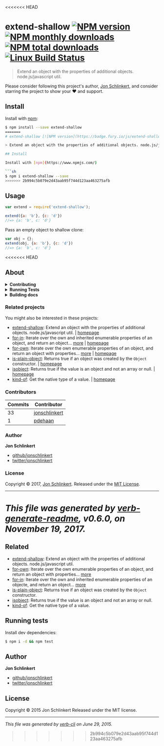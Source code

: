 <<<<<<< HEAD
# extend-shallow [![NPM version](https://img.shields.io/npm/v/extend-shallow.svg?style=flat)](https://www.npmjs.com/package/extend-shallow) [![NPM monthly downloads](https://img.shields.io/npm/dm/extend-shallow.svg?style=flat)](https://npmjs.org/package/extend-shallow) [![NPM total downloads](https://img.shields.io/npm/dt/extend-shallow.svg?style=flat)](https://npmjs.org/package/extend-shallow) [![Linux Build Status](https://img.shields.io/travis/jonschlinkert/extend-shallow.svg?style=flat&label=Travis)](https://travis-ci.org/jonschlinkert/extend-shallow)

> Extend an object with the properties of additional objects. node.js/javascript util.

Please consider following this project's author, [Jon Schlinkert](https://github.com/jonschlinkert), and consider starring the project to show your :heart: and support.

## Install

Install with [npm](https://www.npmjs.com/):

```sh
$ npm install --save extend-shallow
=======
# extend-shallow [![NPM version](https://badge.fury.io/js/extend-shallow.svg)](http://badge.fury.io/js/extend-shallow)  [![Build Status](https://travis-ci.org/jonschlinkert/extend-shallow.svg)](https://travis-ci.org/jonschlinkert/extend-shallow)

> Extend an object with the properties of additional objects. node.js/javascript util.

## Install

Install with [npm](https://www.npmjs.com/)

```sh
$ npm i extend-shallow --save
>>>>>>> 2b994c5b079e2d43aab95f744d123aa463275afb
```

## Usage

```js
var extend = require('extend-shallow');

extend({a: 'b'}, {c: 'd'})
//=> {a: 'b', c: 'd'}
```

Pass an empty object to shallow clone:

```js
var obj = {};
extend(obj, {a: 'b'}, {c: 'd'})
//=> {a: 'b', c: 'd'}
```

<<<<<<< HEAD
## About

<details>
<summary><strong>Contributing</strong></summary>

Pull requests and stars are always welcome. For bugs and feature requests, [please create an issue](../../issues/new).

</details>

<details>
<summary><strong>Running Tests</strong></summary>

Running and reviewing unit tests is a great way to get familiarized with a library and its API. You can install dependencies and run tests with the following command:

```sh
$ npm install && npm test
```

</details>

<details>
<summary><strong>Building docs</strong></summary>

_(This project's readme.md is generated by [verb](https://github.com/verbose/verb-generate-readme), please don't edit the readme directly. Any changes to the readme must be made in the [.verb.md](.verb.md) readme template.)_

To generate the readme, run the following command:

```sh
$ npm install -g verbose/verb#dev verb-generate-readme && verb
```

</details>

### Related projects

You might also be interested in these projects:

* [extend-shallow](https://www.npmjs.com/package/extend-shallow): Extend an object with the properties of additional objects. node.js/javascript util. | [homepage](https://github.com/jonschlinkert/extend-shallow "Extend an object with the properties of additional objects. node.js/javascript util.")
* [for-in](https://www.npmjs.com/package/for-in): Iterate over the own and inherited enumerable properties of an object, and return an object… [more](https://github.com/jonschlinkert/for-in) | [homepage](https://github.com/jonschlinkert/for-in "Iterate over the own and inherited enumerable properties of an object, and return an object with properties that evaluate to true from the callback. Exit early by returning `false`. JavaScript/Node.js")
* [for-own](https://www.npmjs.com/package/for-own): Iterate over the own enumerable properties of an object, and return an object with properties… [more](https://github.com/jonschlinkert/for-own) | [homepage](https://github.com/jonschlinkert/for-own "Iterate over the own enumerable properties of an object, and return an object with properties that evaluate to true from the callback. Exit early by returning `false`. JavaScript/Node.js.")
* [is-plain-object](https://www.npmjs.com/package/is-plain-object): Returns true if an object was created by the `Object` constructor. | [homepage](https://github.com/jonschlinkert/is-plain-object "Returns true if an object was created by the `Object` constructor.")
* [isobject](https://www.npmjs.com/package/isobject): Returns true if the value is an object and not an array or null. | [homepage](https://github.com/jonschlinkert/isobject "Returns true if the value is an object and not an array or null.")
* [kind-of](https://www.npmjs.com/package/kind-of): Get the native type of a value. | [homepage](https://github.com/jonschlinkert/kind-of "Get the native type of a value.")

### Contributors

| **Commits** | **Contributor** | 
| --- | --- |
| 33 | [jonschlinkert](https://github.com/jonschlinkert) |
| 1 | [pdehaan](https://github.com/pdehaan) |

### Author

**Jon Schlinkert**

* [github/jonschlinkert](https://github.com/jonschlinkert)
* [twitter/jonschlinkert](https://twitter.com/jonschlinkert)

### License

Copyright © 2017, [Jon Schlinkert](https://github.com/jonschlinkert).
Released under the [MIT License](LICENSE).

***

_This file was generated by [verb-generate-readme](https://github.com/verbose/verb-generate-readme), v0.6.0, on November 19, 2017._
=======
## Related

* [extend-shallow](https://github.com/jonschlinkert/extend-shallow): Extend an object with the properties of additional objects. node.js/javascript util.
* [for-own](https://github.com/jonschlinkert/for-own): Iterate over the own enumerable properties of an object, and return an object with properties… [more](https://github.com/jonschlinkert/for-own)
* [for-in](https://github.com/jonschlinkert/for-in): Iterate over the own and inherited enumerable properties of an objecte, and return an object… [more](https://github.com/jonschlinkert/for-in)
* [is-plain-object](https://github.com/jonschlinkert/is-plain-object): Returns true if an object was created by the `Object` constructor.
* [isobject](https://github.com/jonschlinkert/isobject): Returns true if the value is an object and not an array or null.
* [kind-of](https://github.com/jonschlinkert/kind-of): Get the native type of a value.

## Running tests

Install dev dependencies:

```sh
$ npm i -d && npm test
```

## Author

**Jon Schlinkert**

+ [github/jonschlinkert](https://github.com/jonschlinkert)
+ [twitter/jonschlinkert](http://twitter.com/jonschlinkert)

## License

Copyright © 2015 Jon Schlinkert
Released under the MIT license.

***

_This file was generated by [verb-cli](https://github.com/assemble/verb-cli) on June 29, 2015._
>>>>>>> 2b994c5b079e2d43aab95f744d123aa463275afb
